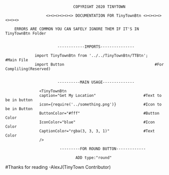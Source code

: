                                   COPYRIGHT 2020 TINYTOWN

                      <><><><><><> DOCUMENTATION FOR TinyTownBtn <><><><><><><>

        ERRORS ARE COMMON YOU CAN SAFELY IGNORE THEM IF IT'S IN TinyTownBtn Folder


                           ------------IMPORTS---------------

                 import TinyTownBtn from '../../TinyTownBtn/TTBtn';   #Main File
                 import Button                                        #For Compliling(Reserved)


                           ----------MAIN USAGE--------------

                   <TinyTownBtn
                   caption="Get My Location"                     #Text to be in button
                   icon={require('../something.png')}            #Icon to be in Button
                   ButtonColor="#fff"                            #Button Color
                   IconColor="blue"                              #Icon Color
                   CaptionColor="rgba(3, 3, 3, 1)"               #Text Color
                   />

                            ---------FOR ROUND BUTTON-------------

                                   ADD type:"round"

#Thanks for reading
-AlexJ(TinyTown Contributor)

